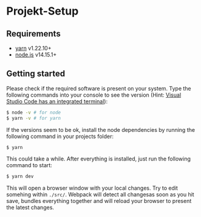 # Projekt-Setup

## Requirements

- [yarn](https://yarnpkg.n¢com/) v1.22.10+
- [node.js](https://nodejs.org/en/) v14.15.1+

## Getting started

Please check if the required software is present on your system. Type the following commands into your console to see the version (Hint: [Visual Studio Code has an integrated terminal](https://code.visualstudio.com/docs/editor/integrated-terminal)):

```bash
$ node -v # for node
$ yarn -v # for yarn
```

If the versions seem to be ok, install the node dependencies by running the following command in your projects folder:

```bash
$ yarn
```

This could take a while. After everything is installed, just run the following command to start:

```bash
$ yarn dev
```

This will open a browser window with your local changes. Try to edit somehing within `./src/`. Webpack will detect all changesas soon as you hit save, bundles everything together and will reload your browser to present the latest changes.
